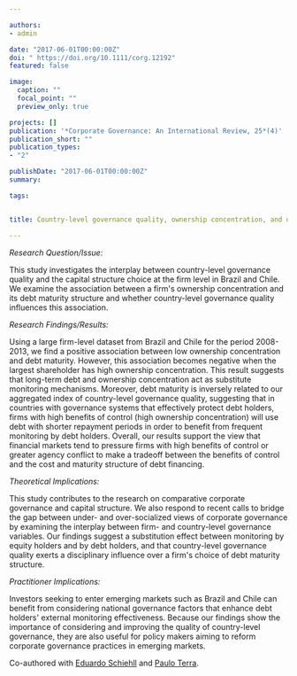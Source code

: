 ```yaml
---

authors:
- admin

date: "2017-06-01T00:00:00Z"
doi: " https://doi.org/10.1111/corg.12192"
featured: false

image: 
  caption: ""
  focal_point: ""
  preview_only: true

projects: []
publication: '*Corporate Governance: An International Review, 25*(4)'
publication_short: ""
publication_types:
- "2"

publishDate: "2017-06-01T00:00:00Z"
summary: 

tags:


title: Country-level governance quality, ownership concentration, and debt maturity - A comparative study of Brazil and Chile

---
```



*Research Question/Issue:*

This study investigates the interplay between country-level governance quality and the capital structure choice at the firm level in Brazil and Chile. We examine the association between a firm's ownership concentration and its debt maturity structure and whether country-level governance quality influences this association.


*Research Findings/Results:*

Using a large firm-level dataset from Brazil and Chile for the period 2008-2013, we find a positive association between low ownership concentration and debt maturity. However, this association becomes negative when the largest shareholder has high ownership concentration. This result suggests that long-term debt and ownership concentration act as substitute monitoring mechanisms. Moreover, debt maturity is inversely related to our aggregated index of country-level governance quality, suggesting that in countries with governance systems that effectively protect debt holders, firms with high benefits of control (high ownership concentration) will use debt with shorter repayment periods in order to benefit from frequent monitoring by debt holders. Overall, our results support the view that financial markets tend to pressure firms with high benefits of control or greater agency conflict to make a tradeoff between the benefits of control and the cost and maturity structure of debt financing.


*Theoretical Implications:*

This study contributes to the research on comparative corporate governance and capital structure. We also respond to recent calls to bridge the gap between under- and over-socialized views of corporate governance by examining the interplay between firm- and country-level governance variables. Our findings suggest a substitution effect between monitoring by equity holders and by debt holders, and that country-level governance quality exerts a disciplinary influence over a firm's choice of debt maturity structure.


*Practitioner Implications:*

Investors seeking to enter emerging markets such as Brazil and Chile can benefit from considering national governance factors that enhance debt holders' external monitoring effectiveness. Because our findings show the importance of considering and improving the quality of country-level governance, they are also useful for policy makers aiming to reform corporate governance practices in emerging markets.

Co-authored with [Eduardo Schiehll](https://www.hec.ca/en/profs/eduardo.schiehll.html) and [Paulo Terra](https://eaesp.fgv.br/professor/paulo-renato-soares-terra).
